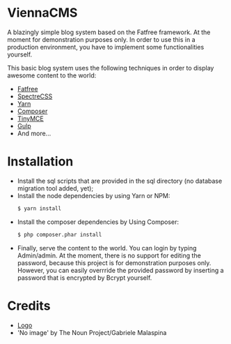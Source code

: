 # ViennaCMS
A blazingly simple blog system based on the Fatfree framework. At the moment for demonstration purposes only. In order to use this in a production environment, you have to implement some functionalities yourself.

This basic blog system uses the following techniques in order to display awesome content to the world:
  * [Fatfree](https://fatfreeframework.com)
  * [SpectreCSS](https://picturepan2.github.io/spectre/index.html)
  * [Yarn](https://yarnpkg.com/en/)
  * [Composer](https://getcomposer.org)
  * [TinyMCE](https://www.tinymce.com)
  * [Gulp](https://gulpjs.com)
  * And more...
  
# Installation
  - Install the sql scripts that are provided in the sql directory (no database migration tool added, yet);
  - Install the node dependencies by using Yarn or NPM:
    ```sh
    $ yarn install
    ```
  - Install the composer dependencies by Using Composer:
    ```sh
    $ php composer.phar install
    ```
  - Finally, serve the content to the world. You can login by typing Admin/admin. At the moment, there is no support for editing the password, because this project is for demonstration purposes only. However, you can easily overrride the provided password by inserting a password that is encrypted by Bcrypt yourself.

# Credits
  * [Logo](https://www.flaticon.com/authors/smashicons)
  * 'No image' by The Noun Project/Gabriele Malaspina
